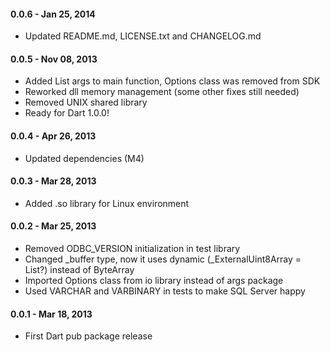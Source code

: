 
#### 0.0.6 - Jan 25, 2014

  * Updated README.md, LICENSE.txt and CHANGELOG.md 

#### 0.0.5 - Nov 08, 2013

  * Added List<String> args to main function, Options class was removed from SDK
  * Reworked dll memory management (some other fixes still needed)
  * Removed UNIX shared library
  * Ready for Dart 1.0.0!

#### 0.0.4 - Apr 26, 2013

  * Updated dependencies (M4)

#### 0.0.3 - Mar 28, 2013

  * Added .so library for Linux environment

#### 0.0.2 - Mar 25, 2013

  * Removed ODBC_VERSION initialization in test library
  * Changed _buffer type, now it uses dynamic (_ExternalUint8Array = List?) instead of ByteArray
  * Imported Options class from io library instead of args package
  * Used VARCHAR and VARBINARY in tests to make SQL Server happy

#### 0.0.1 - Mar 18, 2013

  * First Dart pub package release
